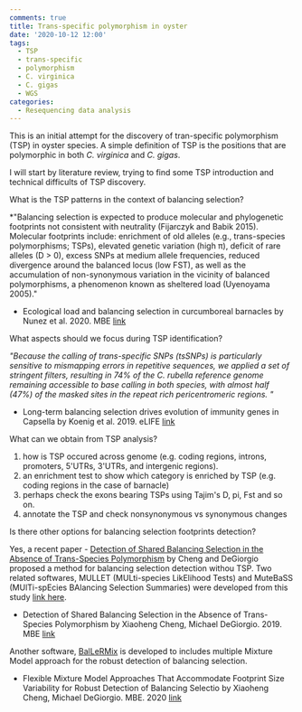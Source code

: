 ```yaml
---
comments: true
title: Trans-specific polymorphism in oyster
date: '2020-10-12 12:00'
tags:
  - TSP
  - trans-specific
  - polymorphism
  - C. virginica
  - C. gigas
  - WGS
categories:
  - Resequencing data analysis
---
```


This is an initial attempt for the discovery of tran-specific polymorphism (TSP) in oyster species. A simple definition of TSP is the positions that are polymorphic in both *C. virginica* and *C. gigas*.

I will start by literature review, trying to find some TSP introduction and technical difficults of TSP discovery.

What is the TSP patterns in the context of balancing selection?

*"Balancing selection is expected to produce molecular and phylogenetic footprints not consistent with neutrality (Fijarczyk and Babik 2015). Molecular footprints include: enrichment of old alleles (e.g., trans-species polymorphisms; TSPs), elevated genetic variation (high π), deficit of rare alleles (D > 0),
excess SNPs at medium allele frequencies, reduced divergence around the balanced locus (low FST), as well as the accumulation of non-synonymous variation in the vicinity of balanced polymorphisms, a phenomenon known as sheltered load (Uyenoyama 2005)."

- Ecological load and balancing selection in curcumboreal barnacles by Nunez et al. 2020. MBE [link](https://academic.oup.com/mbe/advance-article/doi/10.1093/molbev/msaa227/5902836)

What aspects should we focus during TSP identification?

*"Because the calling of trans-specific SNPs (tsSNPs) is particularly sensitive to mismapping errors in repetitive sequences, we applied a set of stringent filters, resulting in 74% of the C. rubella reference genome remaining accessible to base calling in both species, with almost half (47%) of the masked sites in the repeat rich pericentromeric regions. "*

- Long-term balancing selection drives evolution of immunity genes in Capsella by Koenig et al. 2019. eLIFE [link](https://elifesciences.org/articles/43606)

What can we obtain from TSP analysis?

1) how is TSP occured across genome (e.g. coding regions, introns, promoters, 5'UTRs, 3'UTRs, and intergenic regions).     
2) an enrichment test to show which category is enriched by TSP (e.g. coding regions in the case of barnacle)  
3) perhaps check the exons bearing TSPs using Tajim's D, pi, Fst and so on.      
4) annotate the TSP and check nonsynonymous vs synonymous changes

Is there other options for balancing selection footprints detection?

Yes, a recent paper - [Detection of Shared Balancing Selection in the Absence of Trans-Species Polymorphism](https://academic.oup.com/mbe/article/36/1/177/5150441) by Cheng and DeGiorgio proposed a method for balancing selection detection withou TSP. Two related softwares, MULLET (MULti-species LikElihood Tests) and MuteBaSS (MUlTi-spEcies BAlancing Selection Summaries) were developed from this study [link here](http://degiorgiogroup.fau.edu/software.html).

- Detection of Shared Balancing Selection in the Absence of Trans-Species Polymorphism by Xiaoheng Cheng, Michael DeGiorgio. 2019. MBE [link](https://academic.oup.com/mbe/article/36/1/177/5150441)

Another software, [BalLeRMix](https://github.com/bioXiaoheng/BalLeRMix) is developed to includes multiple Mixture Model approach for the robust detection of balancing selection. 

- Flexible Mixture Model Approaches That Accommodate Footprint Size Variability for Robust Detection of Balancing Selectio by Xiaoheng Cheng, Michael DeGiorgio. MBE. 2020 [link](https://academic.oup.com/mbe/advance-article/doi/10.1093/molbev/msaa134/5848012) 





